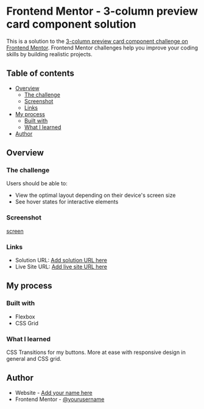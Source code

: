 # Frontend Mentor - 3-column preview card component solution

This is a solution to the [3-column preview card component challenge on Frontend Mentor](https://www.frontendmentor.io/challenges/3column-preview-card-component-pH92eAR2-). Frontend Mentor challenges help you improve your coding skills by building realistic projects. 

## Table of contents

- [Overview](#overview)
  - [The challenge](#the-challenge)
  - [Screenshot](#screenshot)
  - [Links](#links)
- [My process](#my-process)
  - [Built with](#built-with)
  - [What I learned](#what-i-learned)
- [Author](#author)

## Overview

### The challenge

Users should be able to:

- View the optimal layout depending on their device's screen size
- See hover states for interactive elements

### Screenshot

[screen](/images/challenge_completed.png)

### Links

- Solution URL: [Add solution URL here](.index.html)
- Live Site URL: [Add live site URL here](https://lucasjld.fr/frontend-mentor/index.html)

## My process

### Built with

- Flexbox
- CSS Grid

### What I learned

CSS Transitions for my buttons. More at ease with responsive design in general and CSS grid.

## Author

- Website - [Add your name here](https://www.lucasjld.fr)
- Frontend Mentor - [@yourusername](https://www.frontendmentor.io/profile/Ljld)
